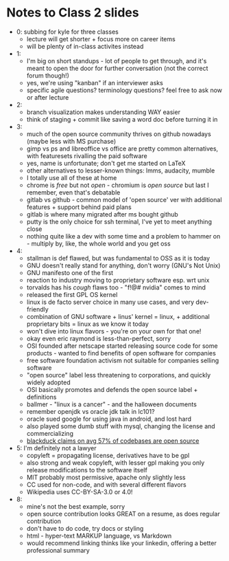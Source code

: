 # Notes to Class 2 slides

* 0: subbing for kyle for three classes
  * lecture will get shorter + focus more on career items
  * will be plenty of in-class activites instead
* 1:
  * I'm big on short standups - lot of people to get through, and it's meant to open the door for further conversation (not the correct forum though!)
  * yes, we're using "kanban" if an interviewer asks
  * specific agile questions? terminology questions? feel free to ask now or after lecture
* 2:
  * branch visualization makes understanding WAY easier
  * think of staging + commit like saving a word doc before turning it in
* 3:
  * much of the open source community thrives on github nowadays (maybe less with MS purchase)
  * gimp vs ps and libreoffice vs office are pretty common alternatives, with featuresets rivalling the paid software
  * yes, name is unfortunate; don't get me started on LaTeX
  * other alternatives to lesser-known things: lmms, audacity, mumble
  * I totally use all of these at home
  * chrome is *free* but not *open* - chromium is *open source* but last I remember, even that's debatable
  * gitlab vs github - common model of 'open source' ver with additional features + support behind paid plans
  * gitlab is where many migrated after ms bought github
  * putty is the only choice for ssh terminal, I've yet to meet anything close
  * nothing quite like a dev with some time and a problem to hammer on - multiply by, like, the whole world and you get oss
* 4:
  * stallman is def flawed, but was fundamental to OSS as it is today
  * GNU doesn't really stand for anything, don't worry (GNU's Not Unix)
  * GNU manifesto one of the first
  * reaction to industry moving to proprietary software esp. wrt unix
  * torvalds has his *cough* flaws too - "f!@# nvidia" comes to mind
  * released the first GPL OS kernel
  * linux is de facto server choice in many use cases, and very dev-friendly
  * combination of GNU software + linus' kernel = linux, + additional proprietary bits = linux as we know it today
  * won't dive into linux flavors - you're on your own for that one!
  * okay even eric raymond is less-than-perfect, sorry
  * OSI founded after netscape started releasing source code for some products - wanted to find benefits of open software for companies
  * free software foundation activism not suitable for companies selling software
  * "open source" label less threatening to corporations, and quickly widely adopted
  * OSI basically promotes and defends the open source label + definitions
  * ballmer - "linux is a cancer" - and the halloween documents
  * remember openjdk vs oracle jdk talk in lc101?
  * oracle sued google for using java in android, and lost hard
  * also played some dumb stuff with mysql, changing the license and commercializing
  * [blackduck claims on avg 57% of codebases are open source](https://www.synopsys.com/content/dam/synopsys/sig-assets/reports/2018-ossra.pdf)
* 5: I'm definitely not a lawyer
  * copyleft = propagating license, derivatives have to be gpl
  * also strong and weak copyleft, with lesser gpl making you only release modifications to the software itself
  * MIT probably most permissive, apache only slightly less
  * CC used for non-code, and with several different flavors
  * Wikipedia uses CC-BY-SA-3.0 or 4.0!
* 8:
  * mine's not the best example, sorry
  * open source contribution looks GREAT on a resume, as does regular contribution
  * don't have to do code, try docs or styling
  * html - hyper-text MARKUP language, vs Markdown
  * would recommend linking thinks like your linkedin, offering a better professional summary
